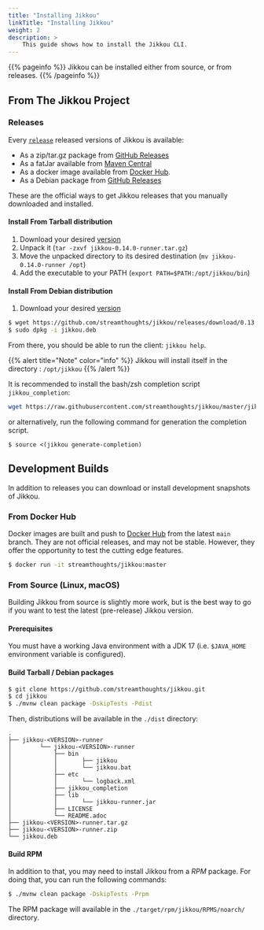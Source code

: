 ```yaml
---
title: "Installing Jikkou"
linkTitle: "Installing Jikkou"
weight: 2
description: >
    This guide shows how to install the Jikkou CLI.
---
```


{{% pageinfo %}}
Jikkou can be installed either from source, or from releases.
{{% /pageinfo %}}

## From The Jikkou Project

### Releases

Every [`release`](https://github.com/streamthoughts/jikkou/releases) released versions of Jikkou is available: 

* As a zip/tar.gz package from [GitHub Releases](https://github.com/streamthoughts/jikkou/releases/tag/v0.14.0)
* As a fatJar available from [Maven Central](https://repo.maven.apache.org/maven2/io/streamthoughts/jikkou/0.14.0/)
* As a docker image available from [Docker Hub](https://hub.docker.com/r/streamthoughts/jikkou).
* As a Debian package from [GitHub Releases](https://github.com/streamthoughts/jikkou/releases/tag/v0.14.0)

These are the official ways to get Jikkou releases that you manually downloaded and installed.

#### Install From Tarball distribution

1. Download your desired [version](https://github.com/streamthoughts/jikkou/releases)
2. Unpack it (`tar -zxvf jikkou-0.14.0-runner.tar.gz`)
3. Move the unpacked directory to its desired destination (`mv jikkou-0.14.0-runner /opt`)
4. Add the executable to your PATH (`export PATH=$PATH:/opt/jikkou/bin`)

#### Install From Debian distribution

1. Download your desired [version](https://github.com/streamthoughts/jikkou/releases)
```bash
$ wget https://github.com/streamthoughts/jikkou/releases/download/0.13.0/jikkou.deb
$ sudo dpkg -i jikkou.deb
```

From there, you should be able to run the client: `jikkou help`.

{{% alert title="Note" color="info" %}}
Jikkou will install itself in the directory :  `/opt/jikkou`
{{% /alert %}}

It is recommended to install the bash/zsh completion script `jikkou_completion`:

```bash
wget https://raw.githubusercontent.com/streamthoughts/jikkou/master/jikkou_completion . jikkou_completion
```

or alternatively, run the following command for generation the completion script.

```
$ source <(jikkou generate-completion)
```

## Development Builds

In addition to releases you can download or install development snapshots of Jikkou.

### From Docker Hub

Docker images are built and push to [Docker Hub](https://hub.docker.com/r/streamthoughts/jikkou) from the latest `main` branch. 
They are not official releases, and may not be stable. 
However, they offer the opportunity to test the cutting edge features.

```bash
$ docker run -it streamthoughts/jikkou:master
```

### From Source (Linux, macOS)

Building Jikkou from source is slightly more work, but is the best way to go if you want to test the latest (pre-release) Jikkou version.

#### Prerequisites

You must have a working Java environment with a JDK 17 (i.e. `$JAVA_HOME` environment variable is configured).

#### Build Tarball / Debian packages

```bash
$ git clone https://github.com/streamthoughts/jikkou.git
$ cd jikkou
$ ./mvnw clean package -DskipTests -Pdist
```

Then, distributions will be available in the `./dist` directory:
```
.
├── jikkou-<VERSION>-runner
│        └── jikkou-<VERSION>-runner
│            ├── bin
│            │       ├── jikkou
│            │       └── jikkou.bat
│            ├── etc
│            │       └── logback.xml
│            ├── jikkou_completion
│            ├── lib
│            │       └── jikkou-runner.jar
│            ├── LICENSE
│            └── README.adoc
├── jikkou-<VERSION>-runner.tar.gz
├── jikkou-<VERSION>-runner.zip
└── jikkou.deb
```

#### Build RPM

In addition to that, you may need to install Jikkou from a _RPM_ package. For doing that, you can run the following commands:

```bash
$ ./mvnw clean package -DskipTests -Prpm
```

The RPM package will available in the `./target/rpm/jikkou/RPMS/noarch/` directory.